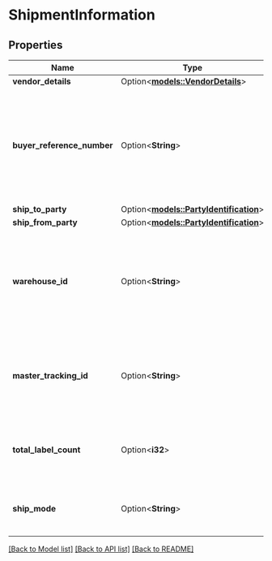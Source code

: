 # ShipmentInformation

## Properties

Name | Type | Description | Notes
------------ | ------------- | ------------- | -------------
**vendor_details** | Option<[**models::VendorDetails**](VendorDetails.md)> |  | [optional]
**buyer_reference_number** | Option<**String**> | The buyer reference number is a unique identifier generated by the buyer for all Collect and WePay shipments. | [optional]
**ship_to_party** | Option<[**models::PartyIdentification**](PartyIdentification.md)> |  | [optional]
**ship_from_party** | Option<[**models::PartyIdentification**](PartyIdentification.md)> |  | [optional]
**warehouse_id** | Option<**String**> | Vendor Warehouse ID from where the shipment is scheduled to be picked up by buyer / Carrier. | [optional]
**master_tracking_id** | Option<**String**> | Unique Id with  which  the shipment can be tracked for Small Parcels. | [optional]
**total_label_count** | Option<**i32**> | Number of Labels that are created as part of this shipment. | [optional]
**ship_mode** | Option<**String**> | Type of shipment whether it is Small Parcel | [optional]

[[Back to Model list]](../README.md#documentation-for-models) [[Back to API list]](../README.md#documentation-for-api-endpoints) [[Back to README]](../README.md)



